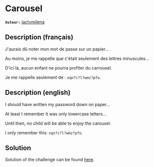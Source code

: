 # Carousel

**`Auteur:`** [jactymilena](https://github.com/jactymilena)

## Description (français)

J'aurais dû noter mon mot de passe sur un papier...  

Au moins, je me rappelle que c'était seulement des lettres minuscules...  

D'ici là, aucun enfant ne pourra profiter du carrousel.  

Je me rappelle seulement de : `xqn?c?l?wmz?pfo`.

## Description (english)

I should have written my password down on paper...  

At least I remember it was only lowercase letters...  

Until then, no child will be able to enjoy the carousel.  

I only remember this: `xqn?c?l?wmz?pfo`.

## Solution

Solution of the challenge can be found [here](solution/).
